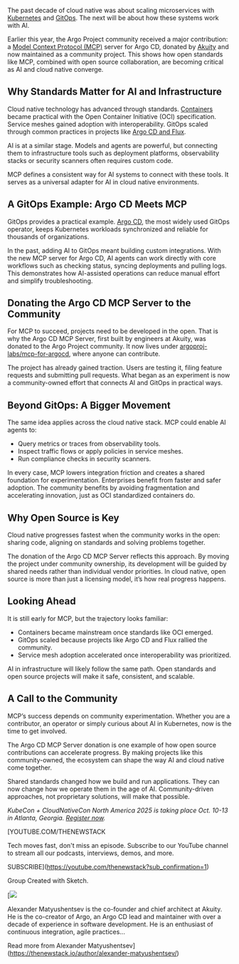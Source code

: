 The past decade of cloud native was about scaling microservices with [Kubernetes](https://thenewstack.io/primer-how-kubernetes-came-to-be-what-it-is-and-why-you-should-care/) and [GitOps](https://thenewstack.io/4-core-principles-of-gitops/). The next will be about how these systems work with AI.

Earlier this year, the Argo Project community received a major contribution: a [Model Context Protocol (MCP)](https://thenewstack.io/model-context-protocol-a-primer-for-the-developers/) server for Argo CD, donated by [Akuity](https://akuity.io/) and now maintained as a community project. This shows how open standards like MCP, combined with open source collaboration, are becoming critical as AI and cloud native converge.

## **Why Standards Matter for AI and Infrastructure**

Cloud native technology has advanced through standards. [Containers](https://thenewstack.io/introduction-to-containers/) became practical with the Open Container Initiative (OCI) specification. Service meshes gained adoption with interoperability. GitOps scaled through common practices in projects like [Argo CD and Flux](https://thenewstack.io/gitops-on-kubernetes-deciding-between-argo-cd-and-flux/).

AI is at a similar stage. Models and agents are powerful, but connecting them to infrastructure tools such as deployment platforms, observability stacks or security scanners often requires custom code.

MCP defines a consistent way for AI systems to connect with these tools. It serves as a universal adapter for AI in cloud native environments.

## **A GitOps Example: Argo CD Meets MCP**

GitOps provides a practical example. [Argo CD](https://thenewstack.io/survey-argocd-leaves-flux-and-other-gitops-platforms-behind/), the most widely used GitOps operator, keeps Kubernetes workloads synchronized and reliable for thousands of organizations.

In the past, adding AI to GitOps meant building custom integrations. With the new MCP server for Argo CD, AI agents can work directly with core workflows such as checking status, syncing deployments and pulling logs. This demonstrates how AI-assisted operations can reduce manual effort and simplify troubleshooting.

## **Donating the Argo CD MCP Server to the Community**

For MCP to succeed, projects need to be developed in the open. That is why the Argo CD MCP Server, first built by engineers at Akuity, was donated to the Argo Project community. It now lives under [argoproj-labs/mcp-for-argocd](https://github.com/argoproj-labs/mcp-for-argocd), where anyone can contribute.

The project has already gained traction. Users are testing it, filing feature requests and submitting pull requests. What began as an experiment is now a community-owned effort that connects AI and GitOps in practical ways.

## **Beyond GitOps: A Bigger Movement**

The same idea applies across the cloud native stack. MCP could enable AI agents to:

* Query metrics or traces from observability tools.
* Inspect traffic flows or apply policies in service meshes.
* Run compliance checks in security scanners.

In every case, MCP lowers integration friction and creates a shared foundation for experimentation. Enterprises benefit from faster and safer adoption. The community benefits by avoiding fragmentation and accelerating innovation, just as OCI standardized containers do.

## **Why Open Source is Key**

Cloud native progresses fastest when the community works in the open: sharing code, aligning on standards and solving problems together.

The donation of the Argo CD MCP Server reflects this approach. By moving the project under community ownership, its development will be guided by shared needs rather than individual vendor priorities. In cloud native, open source is more than just a licensing model, it’s how real progress happens.

## **Looking Ahead**

It is still early for MCP, but the trajectory looks familiar:

* Containers became mainstream once standards like OCI emerged.
* GitOps scaled because projects like Argo CD and Flux rallied the community.
* Service mesh adoption accelerated once interoperability was prioritized.

AI in infrastructure will likely follow the same path. Open standards and open source projects will make it safe, consistent, and scalable.

## **A Call to the Community**

MCP’s success depends on community experimentation. Whether you are a contributor, an operator or simply curious about AI in Kubernetes, now is the time to get involved.

The Argo CD MCP Server donation is one example of how open source contributions can accelerate progress. By making projects like this community-owned, the ecosystem can shape the way AI and cloud native come together.

Shared standards changed how we build and run applications. They can now change how we operate them in the age of AI. Community-driven approaches, not proprietary solutions, will make that possible.

*KubeCon + CloudNativeCon North America 2025 is taking place Oct. 10-13 in Atlanta, Georgia.* [*Register now*](https://events.linuxfoundation.org/kubecon-cloudnativecon-north-america/register/)*.*

[YOUTUBE.COM/THENEWSTACK

Tech moves fast, don't miss an episode. Subscribe to our YouTube
channel to stream all our podcasts, interviews, demos, and more.

SUBSCRIBE](https://youtube.com/thenewstack?sub_confirmation=1)

Group
Created with Sketch.

[![](https://thenewstack.io/wp-content/uploads/2025/10/a65a1c66-cropped-5104c1c2-alexander_matyushentsev-600x600.jpeg)

Alexander Matyushentsev is the co-founder and chief architect at Akuity. He is the co-creator of Argo, an Argo CD lead and maintainer with over a decade of experience in software development. He is an enthusiast of continuous integration, agile practices...

Read more from Alexander Matyushentsev](https://thenewstack.io/author/alexander-matyushentsev/)